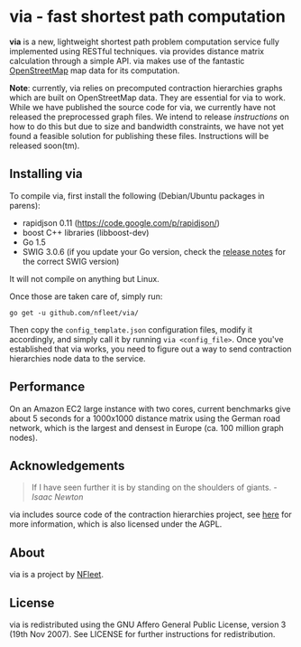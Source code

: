 via - fast shortest path computation
====================================

**via** is a new, lightweight shortest path problem computation service fully implemented using RESTful techniques. via provides distance matrix calculation through a simple API. via makes use of the fantastic [OpenStreetMap](http://www.openstreetmap.org) map data for its computation.

**Note**: currently, via relies on precomputed contraction hierarchies graphs which are built on OpenStreetMap data. They are essential for via to work.  While we have published the source code for via, we currently have not released the preprocessed graph files. We intend to release *instructions* on how to do this but due to size and bandwidth constraints, we have not yet found a feasible solution for publishing these files. Instructions will be released soon(tm).

Installing via
--------------

To compile via, first install the following (Debian/Ubuntu packages in parens):

  * rapidjson 0.11 (https://code.google.com/p/rapidjson/)
  * boost C++ libraries (libboost-dev)
  * Go 1.5 
  * SWIG 3.0.6 (if you update your Go version, check the [release notes](http://tip.golang.org/doc/go1.5) for the correct SWIG version)

It will not compile on anything but Linux.

Once those are taken care of, simply run:

    go get -u github.com/nfleet/via/

Then copy the ``config_template.json`` configuration files, modify it accordingly, and simply call it by running ``via <config_file>``. Once you've established that via works, you need to figure out a way to send contraction hierarchies node data to the service. 

Performance
-----------

On an Amazon EC2 large instance with two cores, current benchmarks give about 5 seconds for a 1000x1000 distance matrix using the German road network, which is the largest and densest in Europe (ca. 100 million graph nodes).

Acknowledgements
----------------

> If I have seen further it is by standing on the shoulders of giants.
>   *- Isaac Newton*

via includes source code of the contraction hierarchies project, see [here](http://algo2.iti.kit.edu/routeplanning.php) for more information, which is also licensed under the AGPL.

About
-----

via is a project by [NFleet](http://www.nfleet.fi).

License
-------

via is redistributed using the GNU Affero General Public License, version 3 (19th Nov 2007). See LICENSE for further instructions for redistribution.
